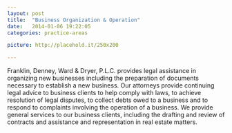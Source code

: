 ```yaml
---
layout: post
title:  "Business Organization & Operation"
date:   2014-01-06 19:22:05
categories: practice-areas

picture: http://placehold.it/250x200

---
```


Franklin, Denney, Ward & Dryer, P.L.C. provides legal assistance in organizing new businesses including the preparation of documents necessary to establish a new business. Our attorneys provide continuing legal advice to business clients to help comply with laws, to achieve resolution of legal disputes, to collect debts owed to a business and to respond to complaints involving the operation of a business. We provide general services to our business clients, including the drafting and review of contracts and assistance and representation in real estate matters.
